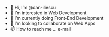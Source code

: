 - 👋 Hi, I’m @dan-iliescu
- 👀 I’m interested in Web Development
- 🌱 I’m currently doing Front-End Development
- 💞️ I’m looking to collaborate on Web Apps
- 📫 How to reach me ... e-mail

<!---
dan-iliescu/dan-iliescu is a ✨ special ✨ repository because its `README.md` (this file) appears on your GitHub profile.
You can click the Preview link to take a look at your changes.
--->

